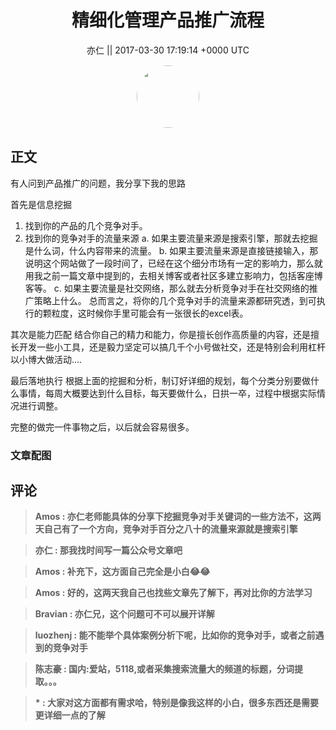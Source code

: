 <h1 align="center">精细化管理产品推广流程</h1>




<p align="center">
    <a>亦仁 || 2017-03-30 17:19:14 &#43;0000 UTC</a>
</p>

<div align="center">
    <img src="https://images.zsxq.com/Fn3NQqCN8nuGF86yZPXSbEsl0mb3?e=1590940799&amp;token=kIxbL07-8jAj8w1n4s9zv64FuZZNEATmlU_Vm6zD:pfbNc8W3hS0oYG_hyXXh_rHMHuc=" width="100" height="100" style="border:1px solid;border-radius:50%; color:#ffffff"/>
</div>




## 正文

<div>
有人问到产品推广的问题，我分享下我的思路

首先是信息挖掘
1. 找到你的产品的几个竞争对手。
2. 找到你的竞争对手的流量来源
 a. 如果主要流量来源是搜索引擎，那就去挖掘是什么词，什么内容带来的流量。
 b. 如果主要流量来源是直接链接输入，那说明这个网站做了一段时间了，已经在这个细分市场有一定的影响力，那么就用我之前一篇文章中提到的，去相关博客或者社区多建立影响力，包括客座博客等。
 c. 如果主要流量是社交网络，那么就去分析竞争对手在社交网络的推广策略上什么。 
总而言之，将你的几个竞争对手的流量来源都研究透，到可执行的颗粒度，这时候你手里可能会有一张很长的excel表。 

其次是能力匹配
结合你自己的精力和能力，你是擅长创作高质量的内容，还是擅长开发一些小工具，还是毅力坚定可以搞几千个小号做社交，还是特别会利用杠杆以小博大做活动....

最后落地执行
根据上面的挖掘和分析，制订好详细的规划，每个分类分别要做什么事情，每周大概要达到什么目标，每天要做什么，日拱一卒，过程中根据实际情况进行调整。 

完整的做完一件事物之后，以后就会容易很多。
</div>

### 文章配图

<div class="image" align="center">

</div>


## 评论

<div align="left">
<div>

<blockquote >
<span> <strong>Amos : 亦仁老师能具体的分享下挖掘竞争对手关键词的一些方法不，这两天自己有了一个方向，竞争对手百分之八十的流量来源就是搜索引擎 </strong></span>
</blockquote>

<blockquote >
<span> <strong>亦仁 : 那我找时间写一篇公众号文章吧 </strong></span>
</blockquote>

<blockquote >
<span> <strong>Amos : 补充下，这方面自己完全是小白😂😂 </strong></span>
</blockquote>

<blockquote >
<span> <strong>Amos : 好的，这两天我自己也找些文章先了解下，再对比你的方法学习 </strong></span>
</blockquote>

<blockquote >
<span> <strong>Bravian : 亦仁兄，这个问题可不可以展开详解 </strong></span>
</blockquote>

<blockquote >
<span> <strong>luozhenj : 能不能举个具体案例分析下呢，比如你的竞争对手，或者之前遇到的竞争对手 </strong></span>
</blockquote>

<blockquote >
<span> <strong>陈志豪 : 国内:爱站，5118,或者采集搜索流量大的频道的标题，分词提取。。。 </strong></span>
</blockquote>

<blockquote >
<span> <strong>          * : 大家对这方面都有需求哈，特别是像我这样的小白，很多东西还是需要更详细一点的了解 </strong></span>
</blockquote>

</div>
</div>